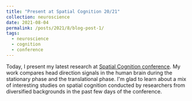 ```yaml
---
title: "Present at Spatial Cognition 20/21"
collection: neuroscience
date: 2021-08-04
permalink: /posts/2021/8/blog-post-1/
tags:
  - neuroscience
  - cognition
  - conference
---
```


Today, I present my latest research at [Spatial Cognition conference](https://sc2020.lu.lv/). My work compares head direction signals in the human brain during the stationary phase and the translational phase. I'm glad to learn about a mix of interesting studies on spatial cognition conducted by researchers from diversified backgrounds in the past few days of the conference.

